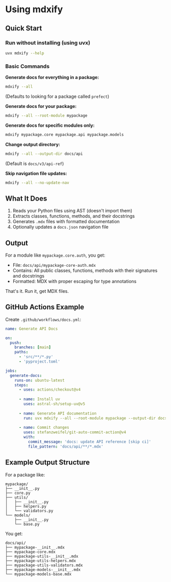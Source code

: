 # Using mdxify

## Quick Start

### Run without installing (using uvx)
```bash
uvx mdxify --help
```

### Basic Commands

**Generate docs for everything in a package:**
```bash
mdxify --all
```
(Defaults to looking for a package called `prefect`)

**Generate docs for your package:**
```bash
mdxify --all --root-module mypackage
```

**Generate docs for specific modules only:**
```bash
mdxify mypackage.core mypackage.api mypackage.models
```

**Change output directory:**
```bash
mdxify --all --output-dir docs/api
```
(Default is `docs/v3/api-ref`)

**Skip navigation file updates:**
```bash
mdxify --all --no-update-nav
```

## What It Does

1. Reads your Python files using AST (doesn't import them)
2. Extracts classes, functions, methods, and their docstrings
3. Generates `.mdx` files with formatted documentation
4. Optionally updates a `docs.json` navigation file

## Output

For a module like `mypackage.core.auth`, you get:
- File: `docs/api/mypackage-core-auth.mdx`
- Contains: All public classes, functions, methods with their signatures and docstrings
- Formatted: MDX with proper escaping for type annotations

That's it. Run it, get MDX files.

## GitHub Actions Example

Create `.github/workflows/docs.yml`:

```yaml
name: Generate API Docs

on:
  push:
    branches: [main]
    paths:
      - 'src/**/*.py'
      - 'pyproject.toml'

jobs:
  generate-docs:
    runs-on: ubuntu-latest
    steps:
      - uses: actions/checkout@v4
      
      - name: Install uv
        uses: astral-sh/setup-uv@v5
      
      - name: Generate API documentation
        run: uvx mdxify --all --root-module mypackage --output-dir docs/api
      
      - name: Commit changes
        uses: stefanzweifel/git-auto-commit-action@v4
        with:
          commit_message: 'docs: update API reference [skip ci]'
          file_pattern: 'docs/api/**/*.mdx'
```

## Example Output Structure

For a package like:
```
mypackage/
├── __init__.py
├── core.py
├── utils/
│   ├── __init__.py
│   ├── helpers.py
│   └── validators.py
└── models/
    ├── __init__.py
    └── base.py
```

You get:
```
docs/api/
├── mypackage-__init__.mdx
├── mypackage-core.mdx
├── mypackage-utils-__init__.mdx
├── mypackage-utils-helpers.mdx
├── mypackage-utils-validators.mdx
├── mypackage-models-__init__.mdx
└── mypackage-models-base.mdx
```
